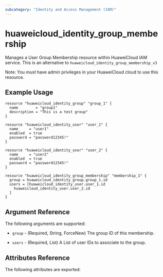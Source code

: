```yaml
---
subcategory: "Identity and Access Management (IAM)"
---
```


# huaweicloud\_identity\_group\_membership

Manages a User Group Membership resource within HuaweiCloud IAM service. This is an alternative to `huaweicloud_identity_group_membership_v3`

Note: You _must_ have admin privileges in your HuaweiCloud cloud to use
this resource.

## Example Usage

```hcl
resource "huaweicloud_identity_group" "group_1" {
  name        = "group1"
  description = "This is a test group"
}

resource "huaweicloud_identity_user" "user_1" {
  name     = "user1"
  enabled  = true
  password = "password12345!"
}

resource "huaweicloud_identity_user" "user_2" {
  name     = "user2"
  enabled  = true
  password = "password12345!"
}

resource "huaweicloud_identity_group_membership" "membership_1" {
  group = huaweicloud_identity_group.group_1.id
  users = [huaweicloud_identity_user.user_1.id
    huaweicloud_identity_user.user_2.id
  ]
}
```

## Argument Reference

The following arguments are supported:

* `group` - (Required, String, ForceNew) The group ID of this membership. 

* `users` - (Required, List) A List of user IDs to associate to the group.

## Attributes Reference

The following attributes are exported:

